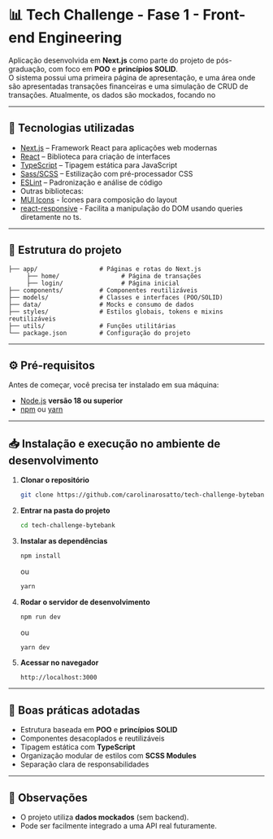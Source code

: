 # 📊 Tech Challenge - Fase 1 - Front-end Engineering

Aplicação desenvolvida em **Next.js** como parte do projeto de pós-graduação, com foco em **POO** e **princípios SOLID**.  
O sistema possui uma primeira página de apresentação, e uma área onde são apresentadas transações financeiras e uma simulação de CRUD de transações. Atualmente, os dados são mockados, focando no

---

## 🚀 Tecnologias utilizadas

- [Next.js](https://nextjs.org/) – Framework React para aplicações web modernas
- [React](https://react.dev/) – Biblioteca para criação de interfaces
- [TypeScript](https://www.typescriptlang.org/) – Tipagem estática para JavaScript
- [Sass/SCSS](https://sass-lang.com/) – Estilização com pré-processador CSS
- [ESLint](https://eslint.org/) – Padronização e análise de código
- Outras bibliotecas:
- [MUI Icons](https://mui.com/material-ui/material-icons) - Ícones para composição do layout
- [react-responsive](https://www.npmjs.com/package/react-responsive) - Facilita a manipulação do DOM usando queries diretamente no ts.

---

## 📂 Estrutura do projeto

```
├── app/                 # Páginas e rotas do Next.js
     ├── home/                 # Página de transações
     ├── login/                # Página inicial
├── components/          # Componentes reutilizáveis
├── models/              # Classes e interfaces (POO/SOLID)
├── data/                # Mocks e consumo de dados
├── styles/              # Estilos globais, tokens e mixins reutilizáveis
├── utils/               # Funções utilitárias
└── package.json         # Configuração do projeto
```

---

## ⚙️ Pré-requisitos

Antes de começar, você precisa ter instalado em sua máquina:

- [Node.js](https://nodejs.org/) **versão 18 ou superior**
- [npm](https://www.npmjs.com/) ou [yarn](https://yarnpkg.com/)

---

## 📥 Instalação e execução no ambiente de desenvolvimento

1. **Clonar o repositório**

   ```bash
   git clone https://github.com/carolinarosatto/tech-challenge-bytebank.git
   ```

2. **Entrar na pasta do projeto**

   ```bash
   cd tech-challenge-bytebank
   ```

3. **Instalar as dependências**

   ```bash
   npm install
   ```

   ou

   ```bash
   yarn
   ```

4. **Rodar o servidor de desenvolvimento**

   ```bash
   npm run dev
   ```

   ou

   ```bash
   yarn dev
   ```

5. **Acessar no navegador**
   ```
   http://localhost:3000
   ```

---

## 📝 Boas práticas adotadas

- Estrutura baseada em **POO** e **princípios SOLID**
- Componentes desacoplados e reutilizáveis
- Tipagem estática com **TypeScript**
- Organização modular de estilos com **SCSS Modules**
- Separação clara de responsabilidades

---

## 📌 Observações

- O projeto utiliza **dados mockados** (sem backend).
- Pode ser facilmente integrado a uma API real futuramente.
